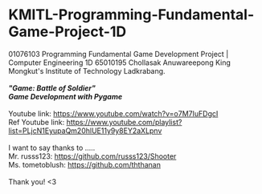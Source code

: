 # KMITL-Programming-Fundamental-Game-Project-1D
01076103 Programming Fundamental Game Development Project | Computer Engineering 1D 65010195 Chollasak Anuwareepong King Mongkut's Institute of Technology Ladkrabang.<br />
<br />
***"Game: Battle of Soldier"***<br />
***Game Development with Pygame***<br/>
<br/>
Youtube link: https://www.youtube.com/watch?v=o7M7IuFDgcI <br />
Ref Youtube link: https://www.youtube.com/playlist?list=PLjcN1EyupaQm20hlUE11y9y8EY2aXLpnv <br/>
<br/>
I want to say thanks to .....<br/>
Mr. russs123: https://github.com/russs123/Shooter <br />
Ms. tometoblush: https://github.com/ththanan <br/>
<br/>
Thank you! <3




